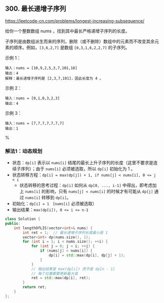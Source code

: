 ## 300. 最长递增子序列

https://leetcode-cn.com/problems/longest-increasing-subsequence/

给你一个整数数组 nums ，找到其中最长严格递增子序列的长度。

子序列是由数组派生而来的序列，删除（或不删除）数组中的元素而不改变其余元素的顺序。例如，`[3,6,2,7]` 是数组 `[0,3,1,6,2,2,7]` 的子序列。

示例 1：

```
输入：nums = [10,9,2,5,3,7,101,18]
输出：4
解释：最长递增子序列是 [2,3,7,101]，因此长度为 4 。
```

示例 2：

```
输入：nums = [0,1,0,3,2,3]
输出：4
```

示例 3：

```
输入：nums = [7,7,7,7,7,7,7]
输出：1
```

%

### 解法1：动态规划

- 状态：`dp[i]` 表示以 `nums[i]` 结尾的最长上升子序列的长度（这里不要求是连续子序列）；由于 `nums[i]` 必须被选取，所以 `dp[i]` 初始化为 1 。
- 状态转移方程：`dp[i] = max(dp[j]) + 1, if nums[j] < nums[i], 0 <= j < i`
  - 状态转移的思考过程：`dp[i]` 如何从 `dp[0, ..., i-1]` 中得出，即考虑加上 `nums[i]` 的影响，只有 `nums[j] < nums[i]` 的时候才有可能从 `dp[j]` 通过 `nums[i]` 转移到 `dp[i]`。
- 初始化：`dp[i] = 1` （`nums[i]` 必须被选取）
- 输出结果：`max(dp[i]), 0 <= i <= n-1`

```cpp
class Solution {
public:
    int lengthOfLIS(vector<int>& nums) {
        int ret = 1;  // 最长递增子序列长度最小是 1
        vector<int> dp(nums.size(), 1);
        for (int i = 1; i < nums.size(); ++i) {
            for (int j = 0; j < i; ++j) {
                if (nums[j] < nums[i]) {
                    dp[i] = std::max(dp[i], dp[j] + 1);
                }
            }
            // 输出结果是 max(dp[i]) 而不是 dp[n - 1]
            // 每个位置都要更新最大值
            ret = std::max(dp[i], ret);
        }
        return ret;
    }
};
```
